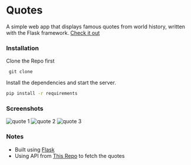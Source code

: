 # Quotes
A simple web app that displays famous quotes from world history, written with the Flask framework.
[Check it out](https://quotes-webapp.herokuapp.com/)
### Installation

Clone the Repo first 
```
 git clone 
```

Install the dependencies and start the server.

```sh
pip install -r requirements
```
### Screenshots
![quote 1 ](https://i.imgur.com/4i6Og24.png?1)
![quote 2 ](https://i.imgur.com/EuEL6M4.png?2)
![quote 3 ](https://i.imgur.com/MjVm7kH.png?1)

### Notes

- Built using [Flask](https://flask.palletsprojects.com/en/1.1.x/)
- Using API from [This Repo](https://github.com/lukePeavey/quotable) to fetch the quotes
